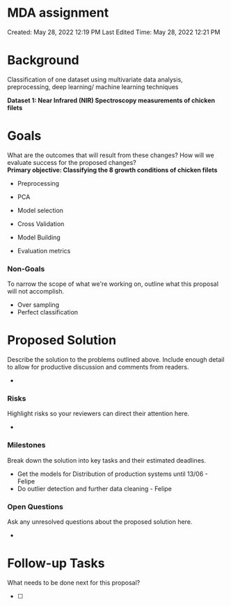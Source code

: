 # MDA assignment

Created: May 28, 2022 12:19 PM
Last Edited Time: May 28, 2022 12:21 PM

# Background

Classification of one dataset using multivariate data analysis, preprocessing, deep learning/ machine learning techniques

**Dataset 1: Near Infrared (NIR) Spectroscopy measurements of chicken filets**

# Goals

What are the outcomes that will result from these changes? How will we evaluate success for the proposed changes? \
**Primary objective: Classifying the 8 growth conditions of chicken filets**
- Preprocessing
- PCA
- Model selection
- Cross Validation
- Model Building

- Evaluation metrics

### Non-Goals

To narrow the scope of what we're working on, outline what this proposal will not accomplish.

- Over sampling
- Perfect classification

# Proposed Solution

Describe the solution to the problems outlined above. Include enough detail to allow for productive discussion and comments from readers.

- 

### Risks

Highlight risks so your reviewers can direct their attention here. 

- 

### Milestones

Break down the solution into key tasks and their estimated deadlines. 

- Get the models for Distribution of production systems until 13/06 - Felipe
- Do outlier detection and further data cleaning - Felipe

### Open Questions

Ask any unresolved questions about the proposed solution here.

- 

# Follow-up Tasks

What needs to be done next for this proposal? 

- [ ]
